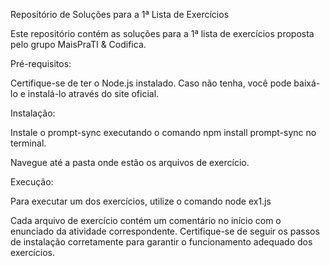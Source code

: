 Repositório de Soluções para a 1ª Lista de Exercícios

Este repositório contém as soluções para a 1ª lista de exercícios proposta pelo grupo MaisPraTI & Codifica.


Pré-requisitos:


Certifique-se de ter o Node.js instalado. Caso não tenha, você pode baixá-lo e instalá-lo através do site oficial.


Instalação: 


Instale o prompt-sync executando o comando npm install prompt-sync no terminal.

Navegue até a pasta onde estão os arquivos de exercício.


Execução:


Para executar um dos exercícios, utilize o comando node ex1.js


Cada arquivo de exercício contém um comentário no início com o enunciado da atividade correspondente. Certifique-se de seguir os passos de instalação corretamente para garantir o funcionamento adequado dos exercícios.

